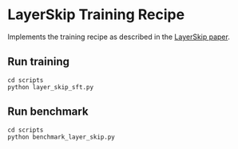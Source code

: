 # LayerSkip Training Recipe

Implements the training recipe as described in the [LayerSkip paper](https://huggingface.co/papers/2404.16710).

## Run training
```
cd scripts
python layer_skip_sft.py
```

## Run benchmark
```
cd scripts
python benchmark_layer_skip.py
```